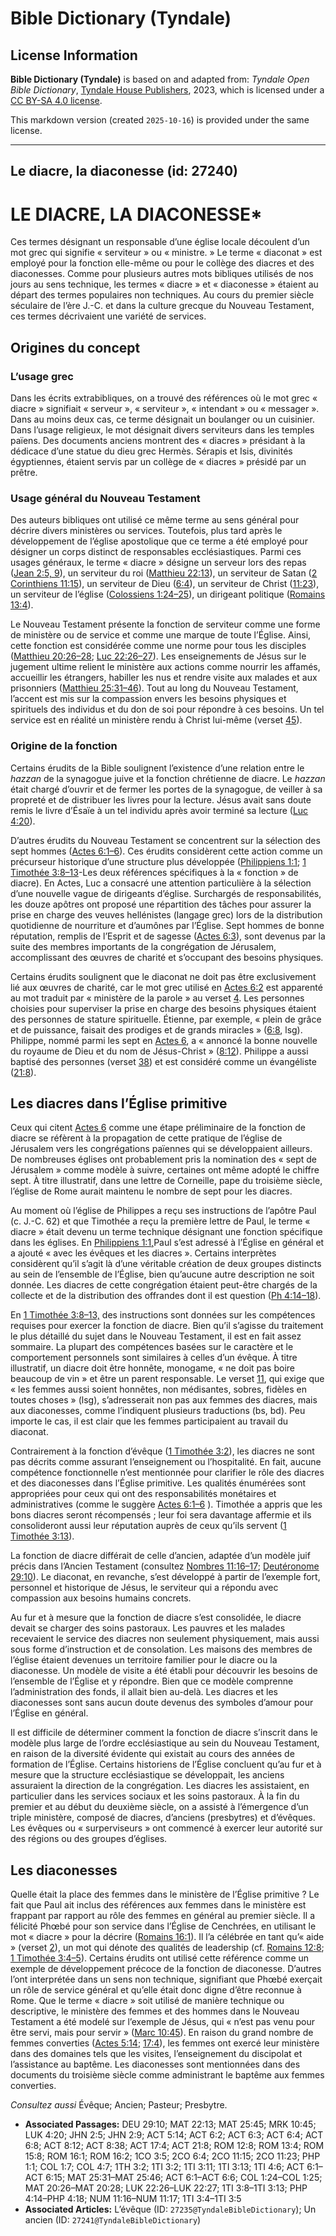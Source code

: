 # Bible Dictionary (Tyndale)

## License Information

**Bible Dictionary (Tyndale)** is based on and adapted from: _Tyndale Open Bible Dictionary_, [Tyndale House Publishers](https://tyndaleopenresources.com/), 2023, which is licensed under a [CC BY-SA 4.0 license](https://creativecommons.org/licenses/by-sa/4.0/legalcode.en).

This markdown version (created `2025-10-16`) is provided under the same license.



--------------------------------

## Le diacre, la diaconesse (id: 27240)

LE DIACRE, LA DIACONESSE\*
==========================

Ces termes désignant un responsable d’une église locale découlent d’un mot grec qui signifie « serviteur » ou « ministre. » Le terme « diaconat » est employé pour la fonction elle\-même ou pour le collège des diacres et des diaconesses. Comme pour plusieurs autres mots bibliques utilisés de nos jours au sens technique, les termes « diacre » et « diaconesse » étaient au départ des termes populaires non techniques. Au cours du premier siècle séculaire de l’ère J.\-C. et dans la culture grecque du Nouveau Testament, ces termes décrivaient une variété de services.

Origines du concept
-------------------

### L’usage grec

Dans les écrits extrabibliques, on a trouvé des références où le mot grec « diacre » signifiait « serveur », « serviteur », « intendant » ou « messager ». Dans au moins deux cas, ce terme désignait un boulanger ou un cuisinier. Dans l’usage religieux, le mot désignait divers serviteurs dans les temples païens. Des documents anciens montrent des « diacres » présidant à la dédicace d’une statue du dieu grec Hermès. Sérapis et Isis, divinités égyptiennes, étaient servis par un collège de « diacres » présidé par un prêtre.

### Usage général du Nouveau Testament

Des auteurs bibliques ont utilisé ce même terme au sens général pour décrire divers ministères ou services. Toutefois, plus tard après le développement de l’église apostolique que ce terme a été employé pour désigner un corps distinct de responsables ecclésiastiques. Parmi ces usages généraux, le terme « diacre » désigne un serveur lors des repas ([Jean 2:5, 9](https://ref.ly/John2:5,John2:9)), un serviteur du roi ([Matthieu 22:13](https://ref.ly/Matt22:13)), un serviteur de Satan ([2 Corinthiens 11:15](https://ref.ly/2Cor11:15)), un serviteur de Dieu ([6:4](https://ref.ly/2Cor6:4)), un serviteur de Christ ([11:23](https://ref.ly/2Cor11:23)), un serviteur de l’église ([Colossiens 1:24–25](https://ref.ly/Col1:24-Col1:25)), un dirigeant politique ([Romains 13:4](https://ref.ly/Rom13:4)).

Le Nouveau Testament présente la fonction de serviteur comme une forme de ministère ou de service et comme une marque de toute l’Église. Ainsi, cette fonction est considérée comme une norme pour tous les disciples ([Matthieu 20:26–28](https://ref.ly/Matt20:26-Matt20:28); [Luc 22:26–27](https://ref.ly/Luke22:26-Luke22:27)). Les enseignements de Jésus sur le jugement ultime relient le ministère aux actions comme nourrir les affamés, accueillir les étrangers, habiller les nus et rendre visite aux malades et aux prisonniers ([Matthieu 25:31–46](https://ref.ly/Matt25:31-Matt25:46)). Tout au long du Nouveau Testament, l’accent est mis sur la compassion envers les besoins physiques et spirituels des individus et du don de soi pour répondre à ces besoins. Un tel service est en réalité un ministère rendu à Christ lui\-même (verset [45](https://ref.ly/Matt25:45)).

### Origine de la fonction

Certains érudits de la Bible soulignent l’existence d’une relation entre le *hazzan* de la synagogue juive et la fonction chrétienne de diacre. Le *hazzan* était chargé d’ouvrir et de fermer les portes de la synagogue, de veiller à sa propreté et de distribuer les livres pour la lecture. Jésus avait sans doute remis le livre d’Ésaïe à un tel individu après avoir terminé sa lecture ([Luc 4:20](https://ref.ly/Luke4:20)).

D’autres érudits du Nouveau Testament se concentrent sur la sélection des sept hommes ([Actes 6:1–6](https://ref.ly/Acts6:1-Acts6:6)). Ces érudits considèrent cette action comme un précurseur historique d’une structure plus développée ([Philippiens 1:1](https://ref.ly/Phil1:1); [1 Timothée 3:8–13](https://ref.ly/1Tim3:8-1Tim3:13)\-Les deux références spécifiques à la « fonction » de diacre). En Actes, Luc a consacré une attention particulière à la sélection d’une nouvelle vague de dirigeants d’église. Surchargés de responsabilités, les douze apôtres ont proposé une répartition des tâches pour assurer la prise en charge des veuves hellénistes (langage grec) lors de la distribution quotidienne de nourriture et d’aumônes par l’Église. Sept hommes de bonne réputation, remplis de l’Esprit et de sagesse ([Actes 6:3](https://ref.ly/Acts6:3)), sont devenus par la suite des membres importants de la congrégation de Jérusalem, accomplissant des œuvres de charité et s’occupant des besoins physiques.

Certains érudits soulignent que le diaconat ne doit pas être exclusivement lié aux œuvres de charité, car le mot grec utilisé en [Actes 6:2](https://ref.ly/Acts6:2) est apparenté au mot traduit par « ministère de la parole » au verset [4](https://ref.ly/Acts6:4). Les personnes choisies pour superviser la prise en charge des besoins physiques étaient des personnes de stature spirituelle. Étienne, par exemple, « plein de grâce et de puissance, faisait des prodiges et de grands miracles » ([6:8](https://ref.ly/Acts6:8), lsg). Philippe, nommé parmi les sept en [Actes 6](https://ref.ly/Acts6:1-Acts6:15), a « annoncé la bonne nouvelle du royaume de Dieu et du nom de Jésus\-Christ » ([8:12](https://ref.ly/Acts8:12)). Philippe a aussi baptisé des personnes (verset [38](https://ref.ly/Acts8:38)) et est considéré comme un évangéliste ([21:8](https://ref.ly/Acts21:8)).

Les diacres dans l’Église primitive
-----------------------------------

Ceux qui citent [Actes 6](https://ref.ly/Acts6:1-Acts6:15) comme une étape préliminaire de la fonction de diacre se réfèrent à la propagation de cette pratique de l’église de Jérusalem vers les congrégations païennes qui se développaient ailleurs. De nombreuses églises ont probablement pris la nomination des « sept de Jérusalem » comme modèle à suivre, certaines ont même adopté le chiffre sept. À titre illustratif, dans une lettre de Corneille, pape du troisième siècle, l’église de Rome aurait maintenu le nombre de sept pour les diacres.

Au moment où l’église de Philippes a reçu ses instructions de l’apôtre Paul (c. J.\-C. 62\) et que Timothée a reçu la première lettre de Paul, le terme « diacre » était devenu un terme technique désignant une fonction spécifique dans les églises. En [Philippiens 1:1,](https://ref.ly/Phil1:1)Paul s’est adressé à l’Église en général et a ajouté « avec les évêques et les diacres ». Certains interprètes considèrent qu’il s’agit là d’une véritable création de deux groupes distincts au sein de l’ensemble de l’Église, bien qu’aucune autre description ne soit donnée. Les diacres de cette congrégation étaient peut\-être chargés de la collecte et de la distribution des offrandes dont il est question ([Ph 4:14–18](https://ref.ly/Phil4:14-Phil4:18)).

En [1 Timothée 3:8–13,](https://ref.ly/1Tim3:8-1Tim3:13) des instructions sont données sur les compétences requises pour exercer la fonction de diacre. Bien qu’il s’agisse du traitement le plus détaillé du sujet dans le Nouveau Testament, il est en fait assez sommaire. La plupart des compétences basées sur le caractère et le comportement personnels sont similaires à celles d’un évêque. À titre illustratif, un diacre doit être honnête, monogame, « ne doit pas boire beaucoup de vin » et être un parent responsable. Le verset [11](https://ref.ly/1Tim3:11), qui exige que « les femmes aussi soient honnêtes, non médisantes, sobres, fidèles en toutes choses » (lsg), s’adresserait non pas aux femmes des diacres, mais aux diaconesses, comme l’indiquent plusieurs traductions (bs, bd). Peu importe le cas, il est clair que les femmes participaient au travail du diaconat.

Contrairement à la fonction d’évêque ([1 Timothée 3:2](https://ref.ly/1Tim3:2)), les diacres ne sont pas décrits comme assurant l’enseignement ou l’hospitalité. En fait, aucune compétence fonctionnelle n’est mentionnée pour clarifier le rôle des diacres et des diaconesses dans l’Église primitive. Les qualités énumérées sont appropriées pour ceux qui ont des responsabilités monétaires et administratives (comme le suggère [Actes 6:1–6](https://ref.ly/Acts6:1-Acts6:6) ). Timothée a appris que les bons diacres seront récompensés ; leur foi sera davantage affermie et ils consolideront aussi leur réputation auprès de ceux qu’ils servent ([1 Timothée 3:13](https://ref.ly/1Tim3:13)).

La fonction de diacre différait de celle d’ancien, adaptée d’un modèle juif précis dans l’Ancien Testament (consultez [Nombres 11:16–17](https://ref.ly/Num11:16-Num11:17); [Deutéronome 29:10](https://ref.ly/Deut29:10)). Le diaconat, en revanche, s’est développé à partir de l’exemple fort, personnel et historique de Jésus, le serviteur qui a répondu avec compassion aux besoins humains concrets.

Au fur et à mesure que la fonction de diacre s’est consolidée, le diacre devait se charger des soins pastoraux. Les pauvres et les malades recevaient le service des diacres non seulement physiquement, mais aussi sous forme d’instruction et de consolation. Les maisons des membres de l’église étaient devenues un territoire familier pour le diacre ou la diaconesse. Un modèle de visite a été établi pour découvrir les besoins de l’ensemble de l’Église et y répondre. Bien que ce modèle comprenne l’administration des fonds, il allait bien au\-delà. Les diacres et les diaconesses sont sans aucun doute devenus des symboles d’amour pour l’Église en général.

Il est difficile de déterminer comment la fonction de diacre s’inscrit dans le modèle plus large de l’ordre ecclésiastique au sein du Nouveau Testament, en raison de la diversité évidente qui existait au cours des années de formation de l’Église. Certains historiens de l’Église concluent qu’au fur et à mesure que la structure ecclésiastique se développait, les anciens assuraient la direction de la congrégation. Les diacres les assistaient, en particulier dans les services sociaux et les soins pastoraux. À la fin du premier et au début du deuxième siècle, on a assisté à l’émergence d’un triple ministère, composé de diacres, d’anciens (presbytres) et d’évêques. Les évêques ou « surperviseurs » ont commencé à exercer leur autorité sur des régions ou des groupes d’églises.

Les diaconesses
---------------

Quelle était la place des femmes dans le ministère de l’Église primitive ? Le fait que Paul ait inclus des références aux femmes dans le ministère est frappant par rapport au rôle des femmes en général au premier siècle. Il a félicité Phœbé pour son service dans l’Église de Cenchrées, en utilisant le mot « diacre » pour la décrire ([Romains 16:1](https://ref.ly/Rom16:1)). Il l’a célébrée en tant qu’« aide » (verset [2](https://ref.ly/Rom16:2)), un mot qui dénote des qualités de leadership (cf. [Romains 12:8](https://ref.ly/Rom12:8); [1 Timothée 3:4–5](https://ref.ly/1Tim3:4-1Tim3:5)). Certains érudits ont utilisé cette référence comme un exemple de développement précoce de la fonction de diaconesse. D’autres l’ont interprétée dans un sens non technique, signifiant que Phœbé exerçait un rôle de service général et qu’elle était donc digne d’être reconnue à Rome. Que le terme « diacre » soit utilisé de manière technique ou descriptive, le ministère des femmes et des hommes dans le Nouveau Testament a été modelé sur l’exemple de Jésus, qui « n’est pas venu pour être servi, mais pour servir » ([Marc 10:45](https://ref.ly/Mark10:45)). En raison du grand nombre de femmes converties ([Actes 5:14](https://ref.ly/Acts5:14); [17:4](https://ref.ly/Acts17:4)), les femmes ont exercé leur ministère dans des domaines tels que les visites, l’enseignement du discipolat et l’assistance au baptême. Les diaconesses sont mentionnées dans des documents du troisième siècle comme administrant le baptême aux femmes converties.

*Consultez aussi* Évêque; Ancien; Pasteur; Presbytre.

* **Associated Passages:** DEU 29:10; MAT 22:13; MAT 25:45; MRK 10:45; LUK 4:20; JHN 2:5; JHN 2:9; ACT 5:14; ACT 6:2; ACT 6:3; ACT 6:4; ACT 6:8; ACT 8:12; ACT 8:38; ACT 17:4; ACT 21:8; ROM 12:8; ROM 13:4; ROM 15:8; ROM 16:1; ROM 16:2; 1CO 3:5; 2CO 6:4; 2CO 11:15; 2CO 11:23; PHP 1:1; COL 1:7; COL 4:7; 1TH 3:2; 1TI 3:2; 1TI 3:11; 1TI 3:13; 1TI 4:6; ACT 6:1–ACT 6:15; MAT 25:31–MAT 25:46; ACT 6:1–ACT 6:6; COL 1:24–COL 1:25; MAT 20:26–MAT 20:28; LUK 22:26–LUK 22:27; 1TI 3:8–1TI 3:13; PHP 4:14–PHP 4:18; NUM 11:16–NUM 11:17; 1TI 3:4–1TI 3:5
* **Associated Articles:** L’évêque (ID: `27235@TyndaleBibleDictionary`); Un ancien (ID: `27241@TyndaleBibleDictionary`)

